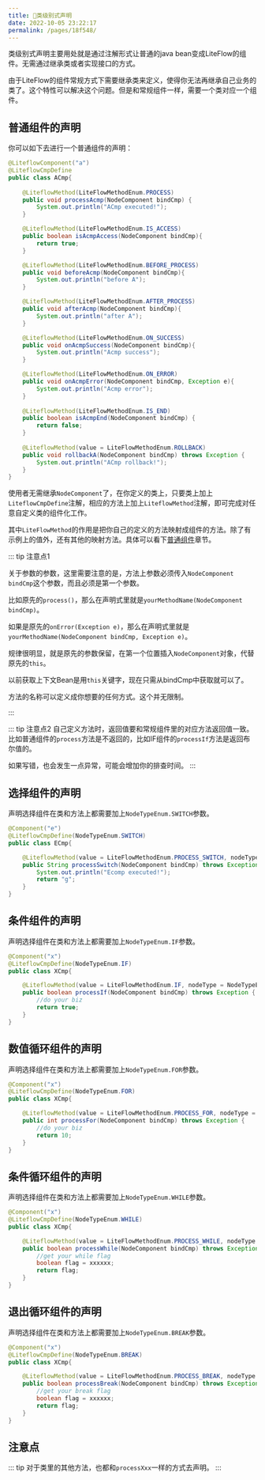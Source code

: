 ```yaml
---
title: 🧅类级别式声明
date: 2022-10-05 23:22:17
permalink: /pages/18f548/
---
```


类级别式声明主要用处就是通过注解形式让普通的java bean变成LiteFlow的组件。无需通过继承类或者实现接口的方式。

由于LiteFlow的组件常规方式下需要继承类来定义，使得你无法再继承自己业务的类了。这个特性可以解决这个问题。但是和常规组件一样，需要一个类对应一个组件。

## 普通组件的声明

你可以如下去进行一个普通组件的声明：

```java
@LiteflowComponent("a")
@LiteflowCmpDefine
public class ACmp{
  
	@LiteflowMethod(LiteFlowMethodEnum.PROCESS)
	public void processAcmp(NodeComponent bindCmp) {
		System.out.println("ACmp executed!");
	}

	@LiteflowMethod(LiteFlowMethodEnum.IS_ACCESS)
	public boolean isAcmpAccess(NodeComponent bindCmp){
		return true;
	}

	@LiteflowMethod(LiteFlowMethodEnum.BEFORE_PROCESS)
	public void beforeAcmp(NodeComponent bindCmp){
		System.out.println("before A");
	}

	@LiteflowMethod(LiteFlowMethodEnum.AFTER_PROCESS)
	public void afterAcmp(NodeComponent bindCmp){
		System.out.println("after A");
	}

	@LiteflowMethod(LiteFlowMethodEnum.ON_SUCCESS)
	public void onAcmpSuccess(NodeComponent bindCmp){
		System.out.println("Acmp success");
	}

	@LiteflowMethod(LiteFlowMethodEnum.ON_ERROR)
	public void onAcmpError(NodeComponent bindCmp, Exception e){
		System.out.println("Acmp error");
	}
	
	@LiteflowMethod(LiteFlowMethodEnum.IS_END)
	public boolean isAcmpEnd(NodeComponent bindCmp) {
		return false;
	}
    
    @LiteflowMethod(value = LiteFlowMethodEnum.ROLLBACK)
    public void rollbackA(NodeComponent bindCmp) throws Exception {
        System.out.println("ACmp rollback!");
    }
}
```

使用者无需继承`NodeComponent`了，在你定义的类上，只要类上加上`LiteflowCmpDefine`注解，相应的方法上加上`LiteflowMethod`注解，即可完成对任意自定义类的组件化工作。

其中`LiteFlowMethod`的作用是把你自己的定义的方法映射成组件的方法。除了有示例上的值外，还有其他的映射方法。具体可以看下[普通组件](/pages/8486fb/)章节。


::: tip 注意点1

关于参数的参数，这里需要注意的是，方法上参数必须传入`NodeComponent bindCmp`这个参数，而且必须是第一个参数。

比如原先的`process()`，那么在声明式里就是`yourMethodName(NodeComponent bindCmp)`。

如果是原先的`onError(Exception e)`，那么在声明式里就是`yourMethodName(NodeComponent bindCmp, Exception e)`。

规律很明显，就是原先的参数保留，在第一个位置插入`NodeComponent`对象，代替原先的`this`。

以前获取上下文Bean是用`this`关键字，现在只需从bindCmp中获取就可以了。

方法的名称可以定义成你想要的任何方式。这个并无限制。

:::

::: tip 注意点2
自己定义方法时，返回值要和常规组件里的对应方法返回值一致。比如普通组件的`process`方法是不返回的，比如IF组件的`processIf`方法是返回布尔值的。

如果写错，也会发生一点异常，可能会增加你的排查时间。
:::

## 选择组件的声明

声明选择组件在类和方法上都需要加上`NodeTypeEnum.SWITCH`参数。

```java
@Component("e")
@LiteflowCmpDefine(NodeTypeEnum.SWITCH)
public class ECmp{

    @LiteflowMethod(value = LiteFlowMethodEnum.PROCESS_SWITCH, nodeType = NodeTypeEnum.SWITCH)
    public String processSwitch(NodeComponent bindCmp) throws Exception {
        System.out.println("Ecomp executed!");
        return "g";
    }
}
```

## 条件组件的声明

声明选择组件在类和方法上都需要加上`NodeTypeEnum.IF`参数。

```java
@Component("x")
@LiteflowCmpDefine(NodeTypeEnum.IF)
public class XCmp{

	@LiteflowMethod(value = LiteFlowMethodEnum.IF, nodeType = NodeTypeEnum.IF)
	public boolean processIf(NodeComponent bindCmp) throws Exception {
		//do your biz
		return true;
	}
}
```

## 数值循环组件的声明

声明选择组件在类和方法上都需要加上`NodeTypeEnum.FOR`参数。

```java
@Component("x")
@LiteflowCmpDefine(NodeTypeEnum.FOR)
public class XCmp{

	@LiteflowMethod(value = LiteFlowMethodEnum.PROCESS_FOR, nodeType = NodeTypeEnum.FOR)
	public int processFor(NodeComponent bindCmp) throws Exception {
		//do your biz
		return 10;
	}
}
```

## 条件循环组件的声明

声明选择组件在类和方法上都需要加上`NodeTypeEnum.WHILE`参数。

```java
@Component("x")
@LiteflowCmpDefine(NodeTypeEnum.WHILE)
public class XCmp{

	@LiteflowMethod(value = LiteFlowMethodEnum.PROCESS_WHILE, nodeType = NodeTypeEnum.WHILE)
	public boolean processWhile(NodeComponent bindCmp) throws Exception {
		//get your while flag
		boolean flag = xxxxxx;
		return flag;
	}
}
```

## 退出循环组件的声明

声明选择组件在类和方法上都需要加上`NodeTypeEnum.BREAK`参数。

```java
@Component("x")
@LiteflowCmpDefine(NodeTypeEnum.BREAK)
public class XCmp{

	@LiteflowMethod(value = LiteFlowMethodEnum.PROCESS_BREAK, nodeType = NodeTypeEnum.BREAK)
	public boolean processBreak(NodeComponent bindCmp) throws Exception {
		//get your break flag
		boolean flag = xxxxxx;
		return flag;
	}
}
```

## 注意点

::: tip
对于类里的其他方法，也都和`processXxx`一样的方式去声明。
:::
